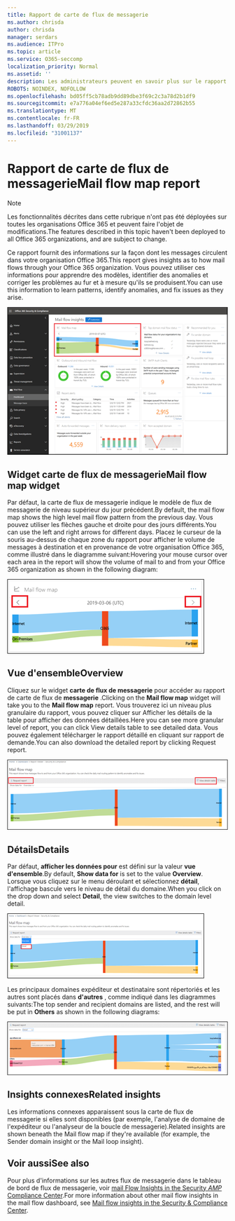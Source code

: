 ```yaml
---
title: Rapport de carte de flux de messagerie
ms.author: chrisda
author: chrisda
manager: serdars
ms.audience: ITPro
ms.topic: article
ms.service: O365-seccomp
localization_priority: Normal
ms.assetid: ''
description: Les administrateurs peuvent en savoir plus sur le rapport de carte de flux de messagerie dans le tableau de bord de flux de messagerie dans le centre de sécurité & Compliance Center.
ROBOTS: NOINDEX, NOFOLLOW
ms.openlocfilehash: bd05ff5cb78adb9dd89dbe3f69c2c3a78d2b1df9
ms.sourcegitcommit: e7a776a04ef6ed5e287a33cfdc36aa2d72862b55
ms.translationtype: MT
ms.contentlocale: fr-FR
ms.lasthandoff: 03/29/2019
ms.locfileid: "31001137"
---
```

# <a name="mail-flow-map-report"></a><span data-ttu-id="81d79-103">Rapport de carte de flux de messagerie</span><span class="sxs-lookup"><span data-stu-id="81d79-103">Mail flow map report</span></span>

> [!NOTE]
> <span data-ttu-id="81d79-104">Les fonctionnalités décrites dans cette rubrique n'ont pas été déployées sur toutes les organisations Office 365 et peuvent faire l'objet de modifications.</span><span class="sxs-lookup"><span data-stu-id="81d79-104">The features described in this topic haven't been deployed to all Office 365 organizations, and are subject to change.</span></span>

<span data-ttu-id="81d79-105">Ce rapport fournit des informations sur la façon dont les messages circulent dans votre organisation Office 365.</span><span class="sxs-lookup"><span data-stu-id="81d79-105">This report gives insights as to how mail flows through your Office 365 organization.</span></span> <span data-ttu-id="81d79-106">Vous pouvez utiliser ces informations pour apprendre des modèles, identifier des anomalies et corriger les problèmes au fur et à mesure qu'ils se produisent.</span><span class="sxs-lookup"><span data-stu-id="81d79-106">You can use this information to learn patterns, identify anomalies, and fix issues as they arise.</span></span>

![Rapport de carte de flux de messagerie dans le tableau de bord de flux de messagerie dans le centre de sécurité & conformité](media/mail-flow-map-selected.png)

## <a name="mail-flow-map-widget"></a><span data-ttu-id="81d79-108">Widget carte de flux de messagerie</span><span class="sxs-lookup"><span data-stu-id="81d79-108">Mail flow map widget</span></span>

<span data-ttu-id="81d79-109">Par défaut, la carte de flux de messagerie indique le modèle de flux de messagerie de niveau supérieur du jour précédent.</span><span class="sxs-lookup"><span data-stu-id="81d79-109">By default, the mail flow map shows the high level mail flow pattern from the previous day.</span></span> <span data-ttu-id="81d79-110">Vous pouvez utiliser les flèches gauche et droite pour des jours différents.</span><span class="sxs-lookup"><span data-stu-id="81d79-110">You can use the left and right arrows for different days.</span></span> <span data-ttu-id="81d79-111">Placez le curseur de la souris au-dessus de chaque zone du rapport pour afficher le volume de messages à destination et en provenance de votre organisation Office 365, comme illustré dans le diagramme suivant:</span><span class="sxs-lookup"><span data-stu-id="81d79-111">Hovering your mouse cursor over each area in the report will show the volume of mail to and from your Office 365 organization as shown in the following diagram:</span></span>

![Flèches gauche et droite dans le widget carte de flux de messagerie](media/mail-flow-map-widget.png)

## <a name="overview"></a><span data-ttu-id="81d79-113">Vue d'ensemble</span><span class="sxs-lookup"><span data-stu-id="81d79-113">Overview</span></span>

<span data-ttu-id="81d79-114">Cliquez sur le widget **carte de flux de messagerie** pour accéder au rapport de carte de flux de **messagerie** .</span><span class="sxs-lookup"><span data-stu-id="81d79-114">Clicking on the **Mail flow map** widget will take you to the **Mail flow map** report.</span></span> <span data-ttu-id="81d79-115">Vous trouverez ici un niveau plus granulaire du rapport, vous pouvez cliquer sur Afficher les détails de la table pour afficher des données détaillées.</span><span class="sxs-lookup"><span data-stu-id="81d79-115">Here you can see more granular level of report, you can click View details table to see detailed data.</span></span> <span data-ttu-id="81d79-116">Vous pouvez également télécharger le rapport détaillé en cliquant sur rapport de demande.</span><span class="sxs-lookup"><span data-stu-id="81d79-116">You can also download the detailed report by clicking Request report.</span></span>

![Vue d'ensemble dans le rapport de carte de flux de messagerie](media/mail-flow-map-overview.png)

## <a name="details"></a><span data-ttu-id="81d79-118">Détails</span><span class="sxs-lookup"><span data-stu-id="81d79-118">Details</span></span>

<span data-ttu-id="81d79-119">Par défaut, **afficher les données pour** est défini sur la valeur **vue d'ensemble**.</span><span class="sxs-lookup"><span data-stu-id="81d79-119">By default, **Show data for** is set to the value **Overview**.</span></span> <span data-ttu-id="81d79-120">Lorsque vous cliquez sur le menu déroulant et sélectionnez **détail**, l'affichage bascule vers le niveau de détail du domaine.</span><span class="sxs-lookup"><span data-stu-id="81d79-120">When you click on the drop down and select **Detail**, the view switches to the domain level detail.</span></span>

![Sélectionnez détail dans afficher les données de en mode vue d'ensemble dans le rapport de plan de flux de messagerie.](media/mail-flow-map-select-detail.png)

<span data-ttu-id="81d79-122">Les principaux domaines expéditeur et destinataire sont répertoriés et les autres sont placés dans **d'autres** , comme indiqué dans les diagrammes suivants:</span><span class="sxs-lookup"><span data-stu-id="81d79-122">The top sender and recipient domains are listed, and the rest will be put in **Others** as shown in the following diagrams:</span></span>

![Vue détails dans le rapport de carte de flux de messagerie](media/mail-flow-map-detail.png)

## <a name="related-insights"></a><span data-ttu-id="81d79-124">Insights connexes</span><span class="sxs-lookup"><span data-stu-id="81d79-124">Related insights</span></span>

<span data-ttu-id="81d79-125">Les informations connexes apparaissent sous la carte de flux de messagerie si elles sont disponibles (par exemple, l'analyse de domaine de l'expéditeur ou l'analyseur de la boucle de messagerie).</span><span class="sxs-lookup"><span data-stu-id="81d79-125">Related insights are shown beneath the Mail flow map if they're available (for example, the Sender domain insight or the Mail loop insight).</span></span>

## <a name="see-also"></a><span data-ttu-id="81d79-126">Voir aussi</span><span class="sxs-lookup"><span data-stu-id="81d79-126">See also</span></span>

<span data-ttu-id="81d79-127">Pour plus d'informations sur les autres flux de messagerie dans le tableau de bord de flux de messagerie, voir [mail Flow Insights in the Security _AMP_ Compliance Center](mail-flow-insights-v2.md).</span><span class="sxs-lookup"><span data-stu-id="81d79-127">For more information about other mail flow insights in the mail flow dashboard, see [Mail flow insights in the Security & Compliance Center](mail-flow-insights-v2.md).</span></span>